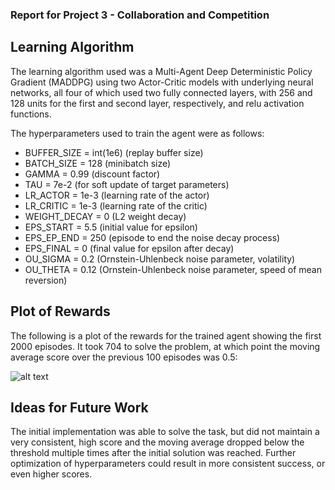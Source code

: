 ### Report for Project 3 - Collaboration and Competition

## Learning Algorithm

The learning algorithm used was a Multi-Agent Deep Deterministic Policy Gradient (MADDPG) using two Actor-Critic models with underlying neural networks, all four of which used two fully connected layers, with 256 and 128 units for the first and second layer, respectively, and relu activation functions.

The hyperparameters used to train the agent were as follows:
- BUFFER_SIZE = int(1e6)  (replay buffer size)
- BATCH_SIZE = 128        (minibatch size)
- GAMMA = 0.99            (discount factor)
- TAU = 7e-2              (for soft update of target parameters)
- LR_ACTOR = 1e-3         (learning rate of the actor)
- LR_CRITIC = 1e-3        (learning rate of the critic)
- WEIGHT_DECAY = 0        (L2 weight decay)
- EPS_START = 5.5         (initial value for epsilon)
- EPS_EP_END = 250        (episode to end the noise decay process)
- EPS_FINAL = 0           (final value for epsilon after decay)
- OU_SIGMA = 0.2          (Ornstein-Uhlenbeck noise parameter, volatility)
- OU_THETA = 0.12         (Ornstein-Uhlenbeck noise parameter, speed of mean reversion)

## Plot of Rewards

The following is a plot of the rewards for the trained agent showing the first 2000 episodes. It took 704 to solve the problem, at which point the moving average score over the previous 100 episodes was 0.5:

![alt text](plot_of_rewards.png "Plot of Rewards")

## Ideas for Future Work

The initial implementation was able to solve the task, but did not maintain a very consistent, high score and the moving average dropped below the threshold multiple times after the initial solution was reached. Further optimization of hyperparameters could result in more consistent success, or even higher scores.


